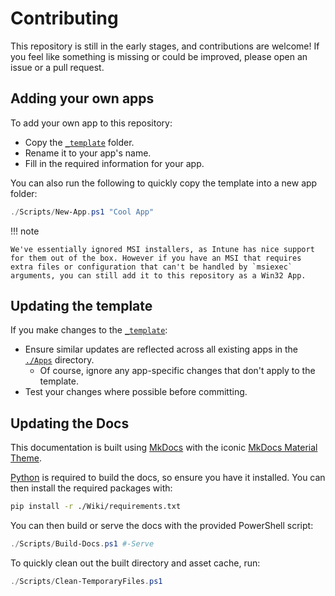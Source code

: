 # Contributing

This repository is still in the early stages, and contributions are welcome! If you feel like something is missing or could be improved, please open an issue or a pull request.

## Adding your own apps

To add your own app to this repository:

- Copy the [`_template`][_template] folder.
- Rename it to your app's name.
- Fill in the required information for your app.

You can also run the following to quickly copy the template into a new app folder:

```powershell
./Scripts/New-App.ps1 "Cool App"
```

!!! note

    We've essentially ignored MSI installers, as Intune has nice support for them out of the box. However if you have an MSI that requires extra files or configuration that can't be handled by `msiexec` arguments, you can still add it to this repository as a Win32 App.

## Updating the template

If you make changes to the [`_template`][_template]:

- Ensure similar updates are reflected across all existing apps in the [`./Apps`](https://github.com/hudsonm62/Intune-Win32App-Library/blob/master/Apps) directory.
    - Of course, ignore any app-specific changes that don't apply to the template.
- Test your changes where possible before committing.

## Updating the Docs

This documentation is built using [MkDocs](https://www.mkdocs.org/) with the iconic [MkDocs Material Theme](https://squidfunk.github.io/mkdocs-material/).

[Python](https://www.python.org/downloads/) is required to build the docs, so ensure you have it installed. You can then install the required packages with:

```bash
pip install -r ./Wiki/requirements.txt
```

You can then build or serve the docs with the provided PowerShell script:

```powershell
./Scripts/Build-Docs.ps1 #-Serve
```

To quickly clean out the built directory and asset cache, run:

```powershell
./Scripts/Clean-TemporaryFiles.ps1
```

[_template]: https://github.com/hudsonm62/Intune-Win32App-Library/blob/master/Apps/_template

